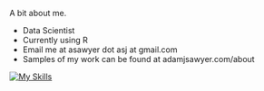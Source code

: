 
A bit about me.
- Data Scientist
- Currently using R
- Email me at asawyer dot asj at gmail.com
- Samples of my work can be found at adamjsawyer.com/about

[![My Skills](https://skillicons.dev/icons?i=html,py,r,regex)](https://skillicons.dev)
